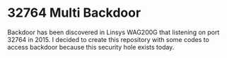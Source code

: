 # 32764 Multi Backdoor

Backdoor has been discovered in Linsys WAG200G that listening on port 32764 in 2015. I decided to create this repository with some codes to access backdoor because this security hole exists today.
